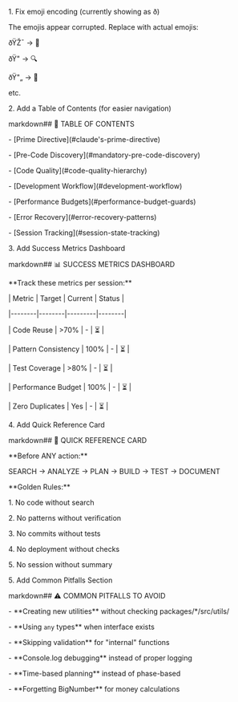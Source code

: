 1\. Fix emoji encoding (currently showing as ð)

The emojis appear corrupted. Replace with actual emojis:



ðŸŽ¯ → 🎯

ðŸ" → 🔍

ðŸ"„ → 🔄

etc.



2\. Add a Table of Contents (for easier navigation)

markdown## 📑 TABLE OF CONTENTS

\- \[Prime Directive](#claude's-prime-directive)

\- \[Pre-Code Discovery](#mandatory-pre-code-discovery)

\- \[Code Quality](#code-quality-hierarchy)

\- \[Development Workflow](#development-workflow)

\- \[Performance Budgets](#performance-budget-guards)

\- \[Error Recovery](#error-recovery-patterns)

\- \[Session Tracking](#session-state-tracking)

3\. Add Success Metrics Dashboard

markdown## 📊 SUCCESS METRICS DASHBOARD

\*\*Track these metrics per session:\*\*



| Metric | Target | Current | Status |

|--------|--------|---------|--------|

| Code Reuse | >70% | - | ⏳ |

| Pattern Consistency | 100% | - | ⏳ |

| Test Coverage | >80% | - | ⏳ |

| Performance Budget | 100% | - | ⏳ |

| Zero Duplicates | Yes | - | ⏳ |

4\. Add Quick Reference Card

markdown## 🎴 QUICK REFERENCE CARD

\*\*Before ANY action:\*\*

SEARCH → ANALYZE → PLAN → BUILD → TEST → DOCUMENT



\*\*Golden Rules:\*\*

1\. No code without search

2\. No patterns without verification

3\. No commits without tests

4\. No deployment without checks

5\. No session without summary

5\. Add Common Pitfalls Section

markdown## ⚠️ COMMON PITFALLS TO AVOID

\- \*\*Creating new utilities\*\* without checking packages/\*/src/utils/

\- \*\*Using `any` types\*\* when interface exists

\- \*\*Skipping validation\*\* for "internal" functions

\- \*\*Console.log debugging\*\* instead of proper logging

\- \*\*Time-based planning\*\* instead of phase-based

\- \*\*Forgetting BigNumber\*\* for money calculations


